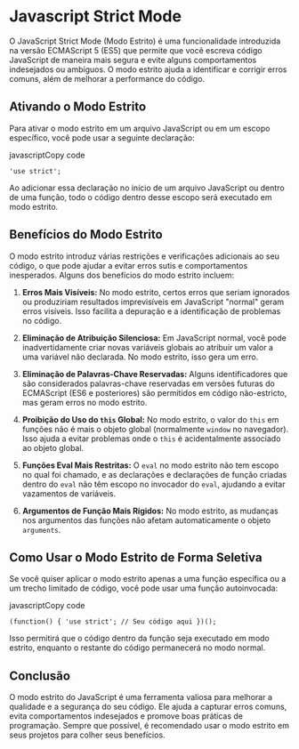 
# Javascript Strict Mode

O JavaScript Strict Mode (Modo Estrito) é uma funcionalidade introduzida na versão ECMAScript 5 (ES5) que permite que você escreva código JavaScript de maneira mais segura e evite alguns comportamentos indesejados ou ambíguos. O modo estrito ajuda a identificar e corrigir erros comuns, além de melhorar a performance do código.

## Ativando o Modo Estrito

Para ativar o modo estrito em um arquivo JavaScript ou em um escopo específico, você pode usar a seguinte declaração:

javascriptCopy code

`'use strict';` 

Ao adicionar essa declaração no início de um arquivo JavaScript ou dentro de uma função, todo o código dentro desse escopo será executado em modo estrito.

## Benefícios do Modo Estrito

O modo estrito introduz várias restrições e verificações adicionais ao seu código, o que pode ajudar a evitar erros sutis e comportamentos inesperados. Alguns dos benefícios do modo estrito incluem:

1.  **Erros Mais Visíveis:** No modo estrito, certos erros que seriam ignorados ou produziriam resultados imprevisíveis em JavaScript "normal" geram erros visíveis. Isso facilita a depuração e a identificação de problemas no código.
    
2.  **Eliminação de Atribuição Silenciosa:** Em JavaScript normal, você pode inadvertidamente criar novas variáveis globais ao atribuir um valor a uma variável não declarada. No modo estrito, isso gera um erro.
    
3.  **Eliminação de Palavras-Chave Reservadas:** Alguns identificadores que são considerados palavras-chave reservadas em versões futuras do ECMAScript (ES6 e posteriores) são permitidos em código não-estricto, mas geram erros no modo estrito.
    
4.  **Proibição do Uso do `this` Global:** No modo estrito, o valor do `this` em funções não é mais o objeto global (normalmente `window` no navegador). Isso ajuda a evitar problemas onde o `this` é acidentalmente associado ao objeto global.
    
5.  **Funções Eval Mais Restritas:** O `eval` no modo estrito não tem escopo no qual foi chamado, e as declarações e declarações de função criadas dentro do `eval` não têm escopo no invocador do `eval`, ajudando a evitar vazamentos de variáveis.
    
6.  **Argumentos de Função Mais Rígidos:** No modo estrito, as mudanças nos argumentos das funções não afetam automaticamente o objeto `arguments`.
    

## Como Usar o Modo Estrito de Forma Seletiva

Se você quiser aplicar o modo estrito apenas a uma função específica ou a um trecho limitado de código, você pode usar uma função autoinvocada:

javascriptCopy code

`(function() {
    'use strict';
    // Seu código aqui
})();` 

Isso permitirá que o código dentro da função seja executado em modo estrito, enquanto o restante do código permanecerá no modo normal.

## Conclusão

O modo estrito do JavaScript é uma ferramenta valiosa para melhorar a qualidade e a segurança do seu código. Ele ajuda a capturar erros comuns, evita comportamentos indesejados e promove boas práticas de programação. Sempre que possível, é recomendado usar o modo estrito em seus projetos para colher seus benefícios.